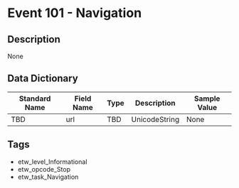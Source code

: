# Event 101 - Navigation

## Description
None

## Data Dictionary
|Standard Name|Field Name|Type|Description|Sample Value|
|---|---|---|---|---|
|TBD|url|TBD|UnicodeString|None|None|

## Tags
* etw_level_Informational
* etw_opcode_Stop
* etw_task_Navigation